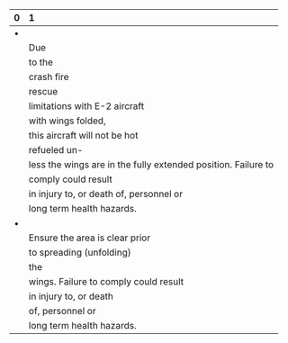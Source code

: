 | 0   | 1                                                             |
|:----|:--------------------------------------------------------------|
| •   |                                                               |
|     | Due                                                           |
|     | to the                                                        |
|     | crash fire                                                    |
|     | rescue                                                        |
|     | limitations with E-2 aircraft                                 |
|     | with wings folded,                                            |
|     | this aircraft will not be hot                                 |
|     | refueled un-                                                  |
|     | less the wings are in the fully extended position. Failure to |
|     | comply could result                                           |
|     | in injury to, or death of, personnel or                       |
|     | long term health hazards.                                     |
| •   |                                                               |
|     | Ensure the area is clear prior                                |
|     | to spreading (unfolding)                                      |
|     | the                                                           |
|     | wings. Failure to comply could result                         |
|     | in injury to, or death                                        |
|     | of, personnel or                                              |
|     | long term health hazards.                                     |